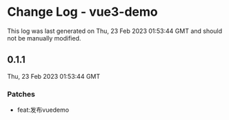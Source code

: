 # Change Log - vue3-demo

This log was last generated on Thu, 23 Feb 2023 01:53:44 GMT and should not be manually modified.

## 0.1.1
Thu, 23 Feb 2023 01:53:44 GMT

### Patches

- feat:发布vuedemo

